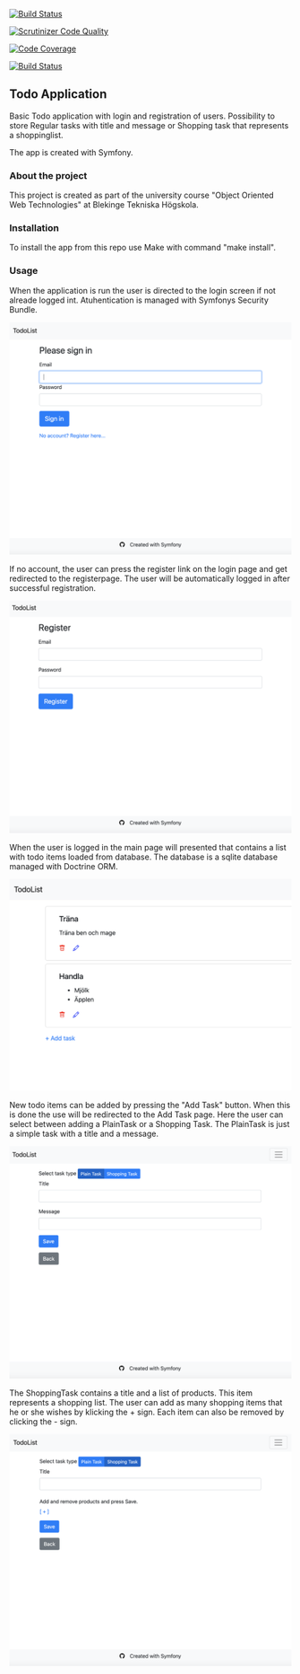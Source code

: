 [![Build Status](https://travis-ci.org/RobIsr/todo.svg?branch=main)](https://travis-ci.org/RobIsr/todo)

[![Scrutinizer Code Quality](https://scrutinizer-ci.com/g/RobIsr/todo/badges/quality-score.png?b=main)](https://scrutinizer-ci.com/g/RobIsr/todo/?branch=main)

[![Code Coverage](https://scrutinizer-ci.com/g/RobIsr/todo/badges/coverage.png?b=main)](https://scrutinizer-ci.com/g/RobIsr/todo/?branch=main)

[![Build Status](https://scrutinizer-ci.com/g/RobIsr/todo/badges/build.png?b=main)](https://scrutinizer-ci.com/g/RobIsr/todo/build-status/main)

## Todo Application

Basic Todo application with login and registration of users. Possibility to store Regular tasks with title and message or Shopping task that represents a shoppinglist.

The app is created with Symfony.

### About the project
This project is created as part of the university course "Object Oriented Web Technologies" at Blekinge Tekniska Högskola.

### Installation
To install the app from this repo use Make with command "make install".

### Usage

When the application is run the user is directed to the login screen if not alreade logged int. Atuhentication is managed with Symfonys Security Bundle.
 
![Login Screen](./public/img/readme_img/login.png)

If no account, the user can press the register link on the login page and get redirected to the registerpage. The user will be automatically logged in after successful registration.

![Register Screen](./public/img/readme_img/register.png)

When the user is logged in the main page will presented that contains a list with todo items loaded from database. The database is a sqlite database managed with Doctrine ORM.

![Todo list screen](./public/img/readme_img/todo_list.png)

New todo items can be added by pressing the "Add Task" button. When this is done the use will be redirected to the Add Task page. Here the user can select between adding a PlainTask or a Shopping Task. The PlainTask is just a simple task with a title and a message.

![PlainTask Screen](./public/img/readme_img/plain_task.png)

The ShoppingTask contains a title and a list of products. This item represents a shopping list. The user can add as many shopping items that he or she wishes by klicking the + sign. Each item can also be removed by clicking the - sign.

![Shopping Task Screen](./public/img/readme_img/shopping_task.png)




